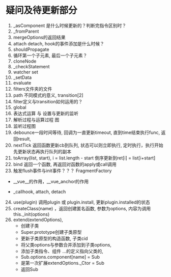 # 疑问及待更新部分

1. _asComponent 是什么时候更新的？判断完指令区别时？
2. _fromParent
3. mergeOptions的返回结果
4. attach detach, hook的事件添加是什么时候？
5. shouldPropagate
6. 循环第一个子元素, 最后一个子元素？
7. cloneNode
8. \_checkStatement
9. watcher set
10. \_setData
11. evaluate
12. filters文件夹的文件
13. path 不同模式的意义, transition[2]
14. filter定义与transition如何运用的？
15. global
16. 表达式运算 与 设置与更新的监听
17. 解析过程与运算过程 图
18. 监听过程图
19. debounce一段时间等待, 回调为一直更新timeout, 直到time结束执行func, 返回result,
20. nextTick 返回函数更新cb到队列, 状态可以则立即执行, 定时执行，执行开始先更新状态再执行队列的副本
21. toArray(list, start), i = list.length - start 倒序更新到ret[i] = list[i+start]
22. bind 返回一个函数, 再返回对函数的apply或call调用
23. 触发flush事件与init事件？？？ FragmentFactory
+ __vue__的作用，__vue_anchor的作用

+ \_callhook, attach, detach
24. use(plugin) 调用plugin 或 plugin.install, 更新plugin.installed的状态
25. createClass(name) ，返回创建匿名函数, 参数为options, 内容为调用this.\_init(options)
26. extend(extendOptions),
    + 创建子类
    + Super.prototype创建子类原型
    + 更新子类原型的构造函数, 子类cid
    + 将父类options与参数合并添加到子类options,
    + 添加子类指令、组件 ...的定义指向父类的,
    + Sub.options.component[name] = Sub
    + 是第一次扩展extendOptions.\_Ctor = Sub
    + 返回Sub

